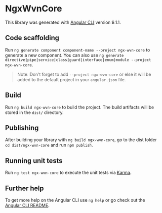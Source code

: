 # NgxWvnCore

This library was generated with [Angular CLI](https://github.com/angular/angular-cli) version 9.1.1.

## Code scaffolding

Run `ng generate component component-name --project ngx-wvn-core` to generate a new component. You can also use `ng generate directive|pipe|service|class|guard|interface|enum|module --project ngx-wvn-core`.
> Note: Don't forget to add `--project ngx-wvn-core` or else it will be added to the default project in your `angular.json` file. 

## Build

Run `ng build ngx-wvn-core` to build the project. The build artifacts will be stored in the `dist/` directory.

## Publishing

After building your library with `ng build ngx-wvn-core`, go to the dist folder `cd dist/ngx-wvn-core` and run `npm publish`.

## Running unit tests

Run `ng test ngx-wvn-core` to execute the unit tests via [Karma](https://karma-runner.github.io).

## Further help

To get more help on the Angular CLI use `ng help` or go check out the [Angular CLI README](https://github.com/angular/angular-cli/blob/master/README.md).
